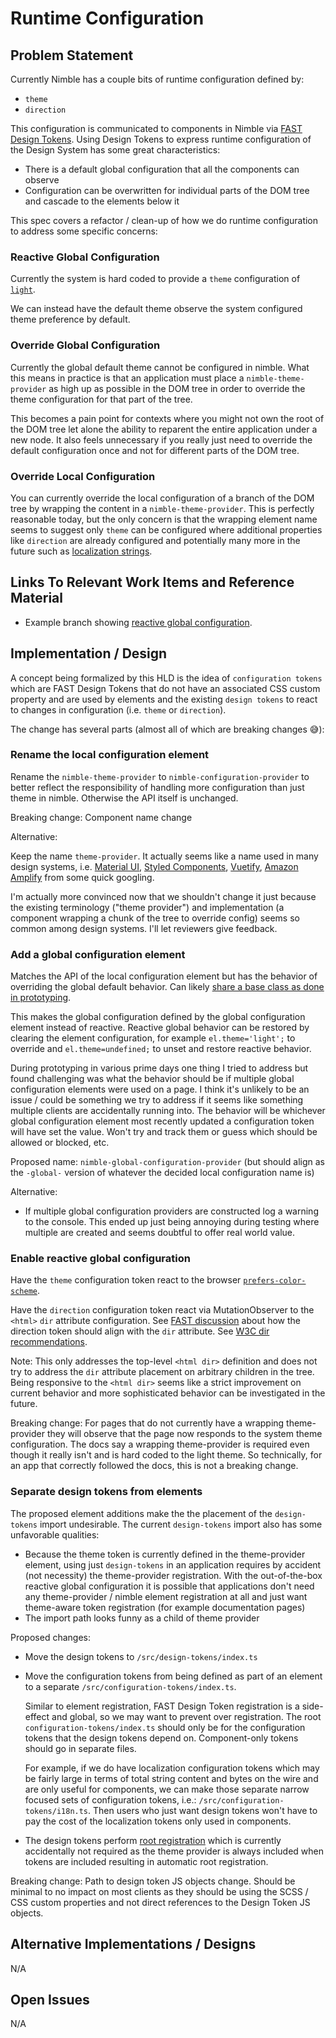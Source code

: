 # Runtime Configuration

## Problem Statement

Currently Nimble has a couple bits of runtime configuration defined by:
- `theme`
- `direction`

This configuration is communicated to components in Nimble via [FAST Design Tokens](https://www.fast.design/docs/design-systems/design-tokens). Using Design Tokens to express runtime configuration of the Design System has some great characteristics:
- There is a default global configuration that all the components can observe
- Configuration can be overwritten for individual parts of the DOM tree and cascade to the elements below it

This spec covers a refactor / clean-up of how we do runtime configuration to address some specific concerns:

### Reactive Global Configuration

Currently the system is hard coded to provide a `theme` configuration of [`light`](https://github.com/ni/nimble/blob/%40ni/nimble-components_v19.0.0/packages/nimble-components/src/theme-provider/index.ts#L28).

We can instead have the default theme observe the system configured theme preference by default.

### Override Global Configuration

Currently the global default theme cannot be configured in nimble. What this means in practice is that an application must place a `nimble-theme-provider` as high up as possible in the DOM tree in order to override the theme configuration for that part of the tree.

This becomes a pain point for contexts where you might not own the root of the DOM tree let alone the ability to reparent the entire application under a new node. It also feels unnecessary if you really just need to override the default configuration once and not for different parts of the DOM tree.

### Override Local Configuration

You can currently override the local configuration of a branch of the DOM tree by wrapping the content in a `nimble-theme-provider`. This is perfectly reasonable today, but the only concern is that the wrapping element name seems to suggest only `theme` can be configured where additional properties like `direction` are already configured and potentially many more in the future such as [localization strings](https://github.com/ni/nimble/issues/1090#issuecomment-1520566322).

## Links To Relevant Work Items and Reference Material

* Example branch showing [reactive global configuration](https://github.com/ni/nimble/compare/theme-auto-2-revenge-of-theme-auto).

## Implementation / Design

A concept being formalized by this HLD is the idea of `configuration tokens` which are FAST Design Tokens that do not have an associated CSS custom property and are used by elements and the existing `design tokens` to react to changes in configuration (i.e. `theme` or `direction`).

The change has several parts (almost all of which are breaking changes 😅):

### Rename the local configuration element

Rename the `nimble-theme-provider` to `nimble-configuration-provider` to better reflect the responsibility of handling more configuration than just theme in nimble. Otherwise the API itself is unchanged.

Breaking change: Component name change

Alternative:

Keep the name `theme-provider`. It actually seems like a name used in many design systems, i.e. [Material UI](https://mui.com/material-ui/customization/theming/#theme-provider), [Styled Components](https://styled-components.com/docs/advanced), [Vuetify](https://vuetifyjs.com/en/components/theme-providers/), [Amazon Amplify](https://ui.docs.amplify.aws/react/theming/theme-provider) from some quick googling.

I'm actually more convinced now that we shouldn't change it just because the existing terminology ("theme provider") and implementation (a component wrapping a chunk of the tree to override config) seems so common among design systems. I'll let reviewers give feedback.

### Add a global configuration element

Matches the API of the local configuration element but has the behavior of overriding the global default behavior. Can likely [share a base class as done in prototyping](https://github.com/ni/nimble/blob/theme-auto-2-revenge-of-theme-auto/packages/nimble-components/src/theme-base/index.ts#L10).

This makes the global configuration defined by the global configuration element instead of reactive. Reactive global behavior can be restored by clearing the element configuration, for example `el.theme='light';` to override and `el.theme=undefined;` to unset and restore reactive behavior. 

During prototyping in various prime days one thing I tried to address but found challenging was what the behavior should be if multiple global configuration elements were used on a page. I think it's unlikely to be an issue / could be something we try to address if it seems like something multiple clients are accidentally running into. The behavior will be whichever global configuration element most recently updated a configuration token will have set the value. Won't try and track them or guess which should be allowed or blocked, etc.

Proposed name: `nimble-global-configuration-provider` (but should align as the `-global-` version of whatever the decided local configuration name is)

Alternative:
- If multiple global configuration providers are constructed log a warning to the console. This ended up just being annoying during testing where multiple are created and seems doubtful to offer real world value.

### Enable reactive global configuration

Have the `theme` configuration token react to the browser [`prefers-color-scheme`](https://developer.mozilla.org/en-US/docs/Web/CSS/@media/prefers-color-scheme).

Have the `direction` configuration token react via MutationObserver to the `<html>` `dir` attribute configuration. See [FAST discussion](https://github.com/microsoft/fast/issues/5547#issuecomment-1027419532) about how the direction token should align with the `dir` attribute. See [W3C dir recommendations](https://www.w3.org/International/questions/qa-html-dir#quickanswer).

Note: This only addresses the top-level `<html dir>` definition and does not try to address the `dir` attribute placement on arbitrary children in the tree. Being responsive to the `<html dir>` seems like a strict improvement on current behavior and more sophisticated behavior can be investigated in the future.

Breaking change: For pages that do not currently have a wrapping theme-provider they will observe that the page now responds to the system theme configuration. The docs say a wrapping theme-provider is required even though it really isn't and is hard coded to the light theme. So technically, for an app that correctly followed the docs, this is not a breaking change.

### Separate design tokens from elements

The proposed element additions make the the placement of the `design-tokens` import undesirable. The current `design-tokens` import also has some unfavorable qualities:

- Because the theme token is currently defined in the theme-provider element, using just `design-tokens` in an application requires by accident (not necessity) the theme-provider registration. With the out-of-the-box reactive global configuration it is possible that applications don't need any theme-provider / nimble element registration at all and just want theme-aware token registration (for example documentation pages)
- The import path looks funny as a child of theme provider

Proposed changes:
- Move the design tokens to `/src/design-tokens/index.ts`
- Move the configuration tokens from being defined as part of an element to a separate `/src/configuration-tokens/index.ts`.

   Similar to element registration, FAST Design Token registration is a side-effect and global, so we may want to prevent over registration. The root `configuration-tokens/index.ts` should only be for the configuration tokens that the design tokens depend on. Component-only tokens should go in separate files.

    For example, if we do have localization configuration tokens which may be fairly large in terms of total string content and bytes on the wire and are only useful for components, we can make those separate narrow focused sets of configuration tokens, i.e.: `/src/configuration-tokens/i18n.ts`. Then users who just want design tokens won't have to pay the cost of the localization tokens only used in components.
- The design tokens perform [root registration](https://www.fast.design/docs/design-systems/design-tokens/#designtoken-root-registration) which is currently accidentally not required as the theme provider is always included when tokens are included resulting in automatic root registration.

Breaking change: Path to design token JS objects change. Should be minimal to no impact on most clients as they should be using the SCSS / CSS custom properties and not direct references to the Design Token JS objects.

## Alternative Implementations / Designs

N/A

## Open Issues

N/A

